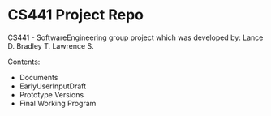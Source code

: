 # CS441 Project Repo
CS441 - SoftwareEngineering group project which was developed by:
Lance D. 
Bradley T. 
Lawrence S.

Contents: 
- Documents
- EarlyUserInputDraft
- Prototype Versions
- Final Working Program
